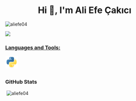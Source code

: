 <h1 align="center">Hi 👋, I'm Ali Efe Çakıcı</h1>
<p align="left"> <img src="https://komarev.com/ghpvc/?username=aliefe04&label=Profile%20views&color=0e75b6&style=plastic" alt="aliefe04" /> </p> <a href="https://www.linkedin.com/in/ali-efe-çakıcı-7863b013a/">
    <img src="https://img.shields.io/badge/linkedin-%230077B5.svg?&style=for-the-badge&logo=linkedin&logoColor=white" />


<h3 align="left">Languages and Tools:</h3>
<p align="left"> <a href="https://www.python.org" target="_blank" rel="noreferrer"> <img src="https://raw.githubusercontent.com/devicons/devicon/master/icons/python/python-original.svg" alt="python" width="40" height="40"/> </a> </p>

## <h3 align="left">GitHub Stats</h3>

<p>&nbsp;<img align="center" src="https://github-readme-stats.vercel.app/api?username=aliefe04&show_icons=true&theme=dark&locale=en" alt="aliefe04" /></p>
